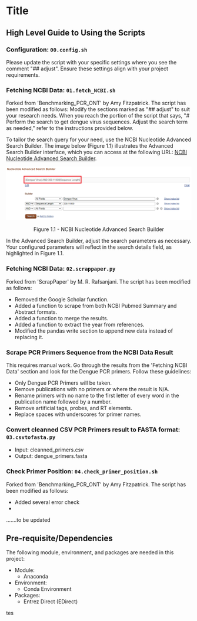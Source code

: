# Title
## High Level Guide to Using the Scripts

### Configuration: `00.config.sh`
Please update the script with your specific settings where you see the comment "## adjust". Ensure these settings align with your project requirements.

### Fetching NCBI Data: `01.fetch_NCBI.sh`
Forked from 'Benchmarking_PCR_ONT' by Amy Fitzpatrick. The script has been modified as follows:
Modify the sections marked as "## adjust" to suit your research needs. When you reach the portion of the script that says, "# Perform the search to get dengue virus sequences. Adjust the search term as needed," refer to the instructions provided below.

To tailor the search query for your need, use the NCBI Nucleotide Advanced Search Builder. The image below (Figure 1.1) illustrates the Advanced Search Builder interface, which you can access at the following URL: [NCBI Nucleotide Advanced Search Builder](https://www.ncbi.nlm.nih.gov/nuccore/advanced).

![Figure 1.1 - NCBI Nucleotide Advanced Search Builder](images/01_01.png)
<p align="center">
  Figure 1.1 - NCBI Nucleotide Advanced Search Builder
</p>

In the Advanced Search Builder, adjust the search parameters as necessary. Your configured parameters will reflect in the search details field, as highlighted in Figure 1.1.

### Fetching NCBI Data: `02.scrappaper.py`
Forked from 'ScrapPaper' by M. R. Rafsanjani. The script has been modified as follows:
- Removed the Google Scholar function.
- Added a function to scrape from both NCBI Pubmed Summary and Abstract formats.
- Added a function to merge the results.
- Added a function to extract the year from references.
- Modified the pandas write section to append new data instead of replacing it.

### Scrape PCR Primers Sequence from the NCBI Data Result
This requires manual work. Go through the results from the 'Fetching NCBI Data' section and look for the Dengue PCR primers. Follow these guidelines:
- Only Dengue PCR Primers will be taken.
- Remove publications with no primers or where the result is N/A.
- Rename primers with no name to the first letter of every word in the publication name followed by a number.
- Remove artificial tags, probes, and RT elements.
- Replace spaces with underscores for primer names.

### Convert cleanned CSV PCR Primers result to FASTA format: `03.csvtofasta.py`
- Input: cleanned_primers.csv
- Output: dengue_primers.fasta

### Check Primer Position: `04.check_primer_position.sh`
Forked from 'Benchmarking_PCR_ONT' by Amy Fitzpatrick. The script has been modified as follows:
- Added several error check
- 
.......to be updated



## Pre-requisite/Dependencies
The following module, environment, and packages are needed in this project:
* Module: 
  * Anaconda
* Environment:
  * Conda Environment
* Packages:
  * Entrez Direct (EDirect)

tes